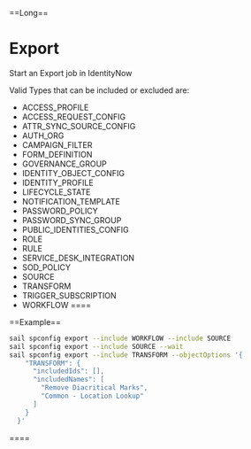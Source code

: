 ==Long==
# Export
Start an Export job in IdentityNow

Valid Types that can be included or excluded are:
 - ACCESS_PROFILE
 - ACCESS_REQUEST_CONFIG
 - ATTR_SYNC_SOURCE_CONFIG
 - AUTH_ORG
 - CAMPAIGN_FILTER
 - FORM_DEFINITION
 - GOVERNANCE_GROUP
 - IDENTITY_OBJECT_CONFIG
 - IDENTITY_PROFILE
 - LIFECYCLE_STATE
 - NOTIFICATION_TEMPLATE
 - PASSWORD_POLICY
 - PASSWORD_SYNC_GROUP
 - PUBLIC_IDENTITIES_CONFIG
 - ROLE
 - RULE
 - SERVICE_DESK_INTEGRATION
 - SOD_POLICY
 - SOURCE
 - TRANSFORM
 - TRIGGER_SUBSCRIPTION
 - WORKFLOW
====

==Example==
```bash
sail spconfig export --include WORKFLOW --include SOURCE
sail spconfig export --include SOURCE --wait
sail spconfig export --include TRANSFORM --objectOptions '{
    "TRANSFORM": {
      "includedIds": [],
      "includedNames": [
        "Remove Diacritical Marks",
        "Common - Location Lookup"
      ]
    }
  }'
```
====